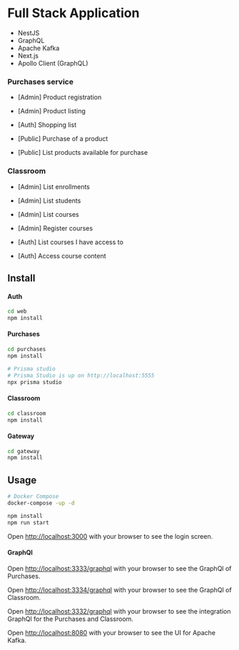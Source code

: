 # Full Stack Application

- NestJS
- GraphQL
- Apache Kafka
- Next.js
- Apollo Client (GraphQL)

### Purchases service

- [Admin] Product registration
- [Admin] Product listing

- [Auth] Shopping list

- [Public] Purchase of a product
- [Public] List products available for purchase

### Classroom

- [Admin] List enrollments
- [Admin] List students
- [Admin] List courses
- [Admin] Register courses

- [Auth] List courses I have access to
- [Auth] Access course content

## Install

#### Auth

```bash
cd web
npm install
```

#### Purchases

```bash
cd purchases
npm install

# Prisma studio
# Prisma Studio is up on http://localhost:5555
npx prisma studio
```

#### Classroom

```bash
cd classroom
npm install
```

#### Gateway

```bash
cd gateway
npm install
```

## Usage

```bash
# Docker Compose
docker-compose -up -d

npm install
npm run start
```

Open [http://localhost:3000](http://localhost:3000) with your browser to see the login screen.

#### GraphQl

Open [http://localhost:3333/graphql](http://localhost:3333/graphql) with your browser to see the GraphQl of Purchases.

Open [http://localhost:3334/graphql](http://localhost:3334/graphql) with your browser to see the GraphQl of Classroom.

Open [http://localhost:3332/graphql](http://localhost:3332/graphql) with your browser to see the integration GraphQl for the Purchases and Classroom.

Open [http://localhost:8080](http://localhost:8080) with your browser to see the UI for Apache Kafka.
